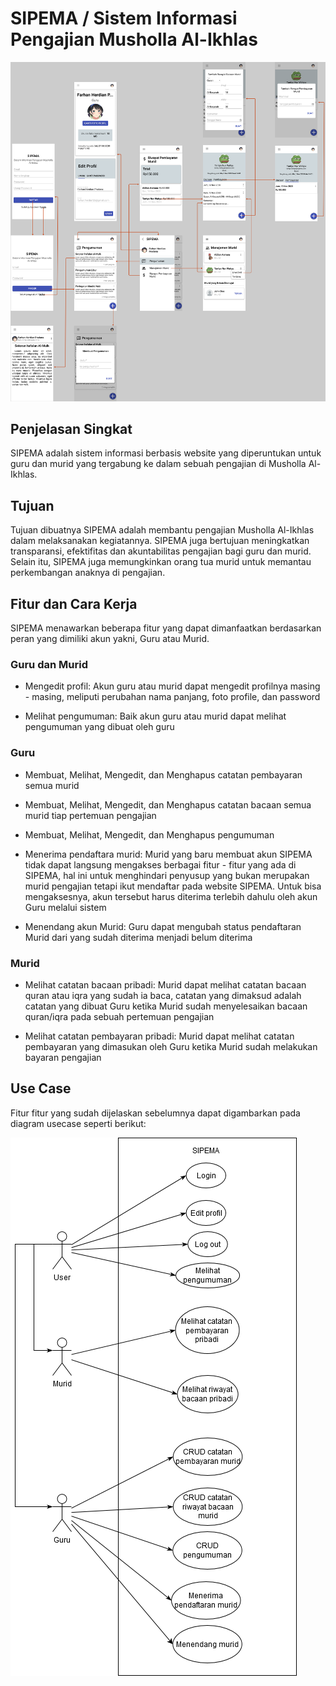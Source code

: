 # SIPEMA / Sistem Informasi Pengajian Musholla Al-Ikhlas

![](diagram/UI%20Flow%20Sipema.png)

## Penjelasan Singkat

SIPEMA adalah sistem informasi berbasis website yang diperuntukan untuk guru dan murid yang tergabung ke dalam sebuah pengajian di Musholla Al-Ikhlas. 

## Tujuan

Tujuan dibuatnya SIPEMA adalah membantu pengajian Musholla Al-Ikhlas dalam melaksanakan kegiatannya. SIPEMA juga bertujuan meningkatkan transparansi, efektifitas dan akuntabilitas pengajian bagi guru dan murid. Selain itu, SIPEMA juga memungkinkan orang tua murid untuk memantau perkembangan anaknya di pengajian. 

## Fitur dan Cara Kerja

SIPEMA menawarkan beberapa fitur yang dapat dimanfaatkan berdasarkan peran yang dimiliki akun yakni, Guru atau Murid.

### Guru dan Murid

- Mengedit profil: Akun guru atau murid dapat mengedit profilnya masing - masing, meliputi perubahan nama panjang, foto profile, dan password

- Melihat pengumuman: Baik akun guru atau murid dapat melihat pengumuman yang dibuat oleh guru

### Guru

- Membuat, Melihat, Mengedit, dan Menghapus catatan pembayaran semua murid

- Membuat, Melihat, Mengedit, dan Menghapus catatan bacaan semua murid tiap pertemuan pengajian

- Membuat, Melihat, Mengedit, dan Menghapus pengumuman

- Menerima pendaftara murid: Murid yang baru membuat akun SIPEMA tidak dapat langsung mengakses berbagai fitur - fitur yang ada di SIPEMA, hal ini untuk menghindari penyusup yang bukan merupakan murid pengajian tetapi ikut mendaftar pada website SIPEMA. Untuk bisa mengaksesnya, akun tersebut harus diterima terlebih dahulu oleh akun Guru melalui sistem

- Menendang akun Murid: Guru dapat mengubah status pendaftaran Murid dari yang sudah diterima menjadi belum diterima

### Murid

- Melihat catatan bacaan pribadi: Murid dapat melihat catatan bacaan quran atau iqra yang sudah ia baca, catatan yang dimaksud adalah catatan yang dibuat Guru ketika Murid sudah menyelesaikan bacaan quran/iqra pada sebuah pertemuan pengajian

- Melihat catatan pembayaran pribadi: Murid dapat melihat catatan pembayaran yang dimasukan oleh Guru ketika Murid sudah melakukan bayaran pengajian

## Use Case

Fitur fitur yang sudah dijelaskan sebelumnya dapat digambarkan pada diagram usecase seperti berikut:

![](diagram/SIPEMA%20Usecase.png)
